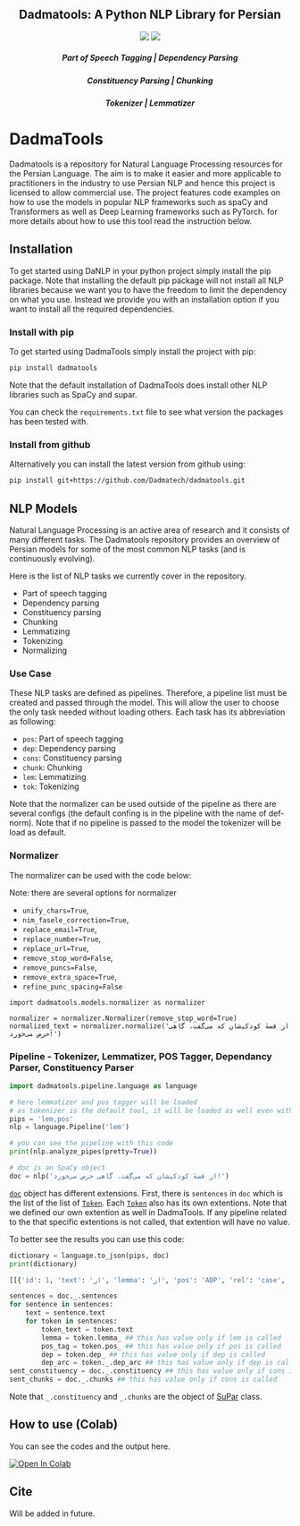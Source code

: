 <!-- <h1 align="center">
  <img src="images/dadmatech.jpeg"  width="150"  />
   Dadmatools
</h1> -->


<h2 align="center">Dadmatools: A Python NLP Library for Persian</h2>

<div align="center">
  <a href="https://pypi.org/project/dadmatools/"><img src="https://img.shields.io/pypi/v/dadmatools.svg"></a>
  <!-- <a href="https://travis-ci.com/dadmatech/dadmatools"><img src="https://travis-ci.com/dadmatech/dadmatools.svg?branch=master"></a> -->
  <!-- <a href="https://coveralls.io/github/alexandrainst/danlp?branch=master"><img src="https://coveralls.io/repos/github/alexandrainst/danlp/badge.svg?branch=master"></a> -->
  <a href=""><img src="https://img.shields.io/badge/license-Apache%202-blue.svg"></a>
  <!-- <a href=''><img src='https://readthedocs.org/projects/danlp-alexandra/badge/?version=latest' alt='Documentation Status' /></a> -->
</div>
<div align="center">
  <h5>
      Part of Speech Tagging
    <span> | </span>
      Dependency Parsing
  </h5>
  <h5>
      Constituency Parsing
    <span> | </span>
      Chunking
  </h5>
  <h5>
      Tokenizer
    <span> | </span>
      Lemmatizer
  </h5>
  <h5>
    <!-- <a href="https://github.com/alexandrainst/danlp/tree/master/examples/tutorials">
      Tutorials
    </a> -->
  </h5>
</div>


# **DadmaTools**
Dadmatools is a repository for Natural Language Processing resources for the Persian Language. 
The aim is to make it easier and more applicable to practitioners in the industry to use 
Persian NLP and hence this project is licensed to allow commercial use. 
The project features code examples on how to use the models in popular 
NLP frameworks such as spaCy and Transformers as well as Deep Learning frameworks 
such as PyTorch. 
for more details about how to use this tool read the instruction below. 


## Installation

To get started using DaNLP in your python project simply install the pip package. Note that installing the default pip package 
will not install all NLP libraries because we want you to have the freedom to limit the dependency on what you use. Instead we provide you with an installation option if you want to install all the required dependencies. 

### Install with pip

To get started using DadmaTools simply install the project with pip:

```bash
pip install dadmatools 
```

Note that the default installation of DadmaTools does install other NLP libraries such as SpaCy and supar.

You can check the `requirements.txt` file to see what version the packages has been tested with.

### Install from github
Alternatively you can install the latest version from github using:
```bash
pip install git+https://github.com/Dadmatech/dadmatools.git
```

## NLP Models

Natural Language Processing is an active area of research and it consists of many different tasks. 
The Dadmatools repository provides an overview of Persian models for some of the most common NLP tasks (and is continuously evolving). 

Here is the list of NLP tasks we currently cover in the repository.
-  Part of speech tagging
-  Dependency parsing
-  Constituency parsing
-  Chunking
-  Lemmatizing
-  Tokenizing
-  Normalizing

### Use Case

These NLP tasks are defined as pipelines. Therefore, a pipeline list must be created and passed through the model. This will allow the user to choose the only task needed without loading others. 
Each task has its abbreviation as following:
-  ```pos```: Part of speech tagging
-  ```dep```: Dependency parsing
-  ```cons```: Constituency parsing
-  ```chunk```: Chunking
-  ```lem```: Lemmatizing
-  ```tok```: Tokenizing

Note that the normalizer can be used outside of the pipeline as there are several configs (the default confing is in the pipeline with the name of def-norm).
Note that if no pipeline is passed to the model the tokenizer will be load as default.

### Normalizer
The normalizer can be used with the code below:

Note: there are several options for normalizer

-  ```unify_chars=True```,
-  ```nim_fasele_correction=True```,
-  ```replace_email=True```,
-  ```replace_number=True```,
-  ```replace_url=True```,
-  ```remove_stop_word=False```,
-  ```remove_puncs=False```,
-  ```remove_extra_space=True```,
-  ```refine_punc_spacing=False```

```
import dadmatools.models.normalizer as normalizer

normalizer = normalizer.Normalizer(remove_stop_word=True)
normalized_text = normalizer.normalize('از قصهٔ کودکیشان که می‌گفت، گاهی حرص می‌خورد!')
```

### Pipeline - Tokenizer, Lemmatizer, POS Tagger, Dependancy Parser, Constituency Parser
```python
import dadmatools.pipeline.language as language

# here lemmatizer and pos tagger will be loaded
# as tokenizer is the default tool, it will be loaded as well even without calling
pips = 'lem,pos' 
nlp = language.Pipeline('lem')

# you can see the pipeline with this code
print(nlp.analyze_pipes(pretty=True))

# doc is an SpaCy object
doc = nlp('از قصهٔ کودکیشان که می‌گفت، گاهی حرص می‌خورد!')
```
[```doc```](https://spacy.io/api/doc) object has different extensions. First, there is ```sentences``` in ```doc``` which is the list of the list of [```Token```](https://spacy.io/api/token). Each [```Token```](https://spacy.io/api/token) also has its own extentions. Note that we defined our own extention as well in DadmaTools. If any pipeline related to the that specific extentions is not called, that extention will have no value.

To better see the results you can use this code:
```python
dictionary = language.to_json(pips, doc)
print(dictionary)
```

```python
[[{'id': 1, 'text': 'از', 'lemma': 'از', 'pos': 'ADP', 'rel': 'case', 'root': 2}, {'id': 2, 'text': 'قصهٔ', 'lemma': 'قصه', 'pos': 'NOUN', 'rel': 'obl', 'root': 10}, {'id': 3, 'text': 'کودکی', 'lemma': 'کودکی', 'pos': 'NOUN', 'rel': 'nmod', 'root': 2}, {'id': 4, 'text': 'شان', 'lemma': 'آنها', 'pos': 'PRON', 'rel': 'nmod', 'root': 3}, {'id': 5, 'text': 'که', 'lemma': 'که', 'pos': 'SCONJ', 'rel': 'mark', 'root': 6}, {'id': 6, 'text': 'می\u200cگفت', 'lemma': 'گفت#گو', 'pos': 'VERB', 'rel': 'acl', 'root': 2}, {'id': 7, 'text': '،', 'lemma': '،', 'pos': 'PUNCT', 'rel': 'punct', 'root': 6}, {'id': 8, 'text': 'گاهی', 'lemma': 'گاه', 'pos': 'NOUN', 'rel': 'obl', 'root': 10}, {'id': 9, 'text': 'حرص', 'lemma': 'حرص', 'pos': 'NOUN', 'rel': 'compound:lvc', 'root': 10}, {'id': 10, 'text': 'می\u200cخورد', 'lemma': 'خورد#خور', 'pos': 'VERB', 'rel': 'root', 'root': 0}, {'id': 11, 'text': '!', 'lemma': '!', 'pos': 'PUNCT', 'rel': 'punct', 'root': 10}]]
```

```python
sentences = doc._.sentences
for sentence in sentences:
    text = sentence.text
    for token in sentences:
        token_text = token.text
        lemma = token.lemma_ ## this has value only if lem is called
        pos_tag = token.pos_ ## this has value only if pos is called
        dep = token.dep_ ## this has value only if dep is called
        dep_arc = token._.dep_arc ## this has value only if dep is called
sent_constituency = doc._.constituency ## this has value only if cons is called
sent_chunks = doc._.chunks ## this has value only if cons is called
```


Note that ```_.constituency``` and ```_.chunks``` are the object of [SuPar](https://parser.yzhang.site/en/latest/) class.

## How to use (Colab)
You can see the codes and the output here.

[![Open In Colab](https://colab.research.google.com/assets/colab-badge.svg)](https://colab.research.google.com/drive/1re_7tr-U6XOmzptkb-s-_lK2H9Kb0Y6l?usp=sharing)

## Cite
Will be added in future.
<!-- 
If you want to cite this project, please use the following BibTeX entry: 

```
@inproceedings{
}
``` -->

<!-- Read the paper here.  -->
